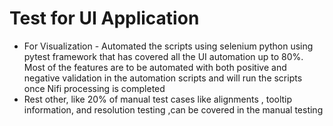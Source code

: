 # Test for UI Application

* For Visualization - Automated the scripts using selenium python using pytest framework that has covered all the UI automation up to 80%. Most of the features are to be automated with both positive and negative validation in the automation scripts and will run the scripts once Nifi processing is completed&#x20;
* Rest other, like 20% of manual test cases like alignments , tooltip information, and resolution testing ,can be covered in the manual testing
